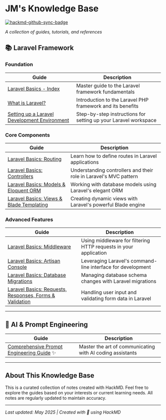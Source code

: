 # JM's Knowledge Base

[![hackmd-github-sync-badge](https://hackmd.io/cP2KKpYCR32Yl0rh2VnqaQ/badge)](https://hackmd.io/cP2KKpYCR32Yl0rh2VnqaQ)

_A collection of guides, tutorials, and references_

## 📚 Laravel Framework

### Foundation

| Guide | Description |
| ----- | ----------- |
| [Laravel Basics - Index](https://hackmd.io/@jmrecodes/B1PTGFkXgl) | Master guide to the Laravel framework fundamentals |
| [What is Laravel?](https://hackmd.io/@jmrecodes/Hys9-Y17eg) | Introduction to the Laravel PHP framework and its benefits |
| [Setting up a Laravel Development Environment](https://hackmd.io/@jmrecodes/Hkts-Fk7xg) | Step-by-step instructions for setting up your Laravel workspace |

### Core Components

| Guide | Description |
| ----- | ----------- |
| [Laravel Basics: Routing](https://hackmd.io/@jmrecodes/r1u0-FJmxe) | Learn how to define routes in Laravel applications |
| [Laravel Basics: Controllers](https://hackmd.io/@jmrecodes/SyTzMFkQlg) | Understanding controllers and their role in Laravel's MVC pattern |
| [Laravel Basics: Models & Eloquent ORM](https://hackmd.io/@jmrecodes/ByhXzt17ll) | Working with database models using Laravel's elegant ORM |
| [Laravel Basics: Views & Blade Templating](https://hackmd.io/@jmrecodes/HkGBGYkQlg) | Creating dynamic views with Laravel's powerful Blade engine |

### Advanced Features

| Guide | Description |
| ----- | ----------- |
| [Laravel Basics: Middleware](https://hackmd.io/@jmrecodes/HyoOGtJXel) | Using middleware for filtering HTTP requests in your application |
| [Laravel Basics: Artisan Console](https://hackmd.io/@jmrecodes/H16FzYJXee) | Leveraging Laravel's command-line interface for development |
| [Laravel Basics: Database Migrations](https://hackmd.io/@jmrecodes/SkAqzF17ex) | Managing database schema changes with Laravel migrations |
| [Laravel Basics: Requests, Responses, Forms & Validation](https://hackmd.io/@jmrecodes/HkHnfF1mxe) | Handling user input and validating form data in Laravel |

---

## 🤖 AI & Prompt Engineering

| Guide | Description |
| ----- | ----------- |
| [Comprehensive Prompt Engineering Guide](https://hackmd.io/@jmrecodes/S1V3buxXge) ✨ | Master the art of communicating with AI coding assistants |

---

## About This Knowledge Base

This is a curated collection of notes created with HackMD. Feel free to explore the guides based on your interests or current learning needs. All notes are regularly updated to maintain accuracy.

---

*Last updated: May 2025 | Created with 💙 using HackMD*
